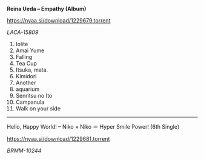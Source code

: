 **Reina Ueda – Empathy (Album)**

https://nyaa.si/download/1229679.torrent

*LACA-15809*

01. Iolite	
02. Amai Yume	
03. Falling	
04. Tea Cup	
05. Itsuka, mata.	
06. Kimidori	
07. Another	
08. aquarium	
09. Senritsu no Ito	
10. Campanula	
11. Walk on your side

---------------------------
Hello, Happy World! – Niko × Niko ＝ Hyper Smile Power! (6th Single)

https://nyaa.si/download/1229681.torrent

*BRMM-10244*
